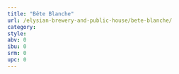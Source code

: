 ```yaml
---
title: "Bête Blanche"
url: /elysian-brewery-and-public-house/bete-blanche/
category: 
style: 
abv: 0
ibu: 0
srm: 0
upc: 0
---
```


